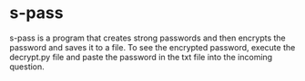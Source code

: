 # s-pass
s-pass is a program that creates strong passwords and then encrypts the password and saves it to a file. To see the encrypted password, execute the decrypt.py file and paste the password in the txt file into the incoming question.
